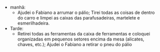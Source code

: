 - manhã:
	- Ajudei o Fabiano a arrumar o pálio; Tirei todas as coisas de dentro do carro e limpei as caixas das parafusadeiras, martelete e esmerilhadeira.
- Tarde:
	- Retirei todas as ferramentas da caixa de ferramentas e coloquei organizadas em pequenos setores encima da mesa (alicates, chaves, etc.); Ajudei o Fabiano a retirar o pneu do pálio